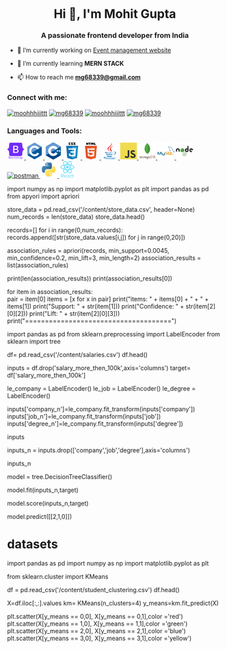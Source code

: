 <h1 align="center">Hi 👋, I'm Mohit Gupta</h1>
<h3 align="center">A passionate frontend developer from India</h3>

- 🔭 I’m currently working on [Event management website](https://github.com/mg68339/Event-Management-System)

- 🌱 I’m currently learning **MERN STACK**

- 📫 How to reach me **mg68339@gmail.com**

<h3 align="left">Connect with me:</h3>
<p align="left">
<a href="https://twitter.com/moohhhiiittt" target="blank"><img align="center" src="https://raw.githubusercontent.com/rahuldkjain/github-profile-readme-generator/master/src/images/icons/Social/twitter.svg" alt="moohhhiiittt" height="30" width="40" /></a>
<a href="https://fb.com/mg68339" target="blank"><img align="center" src="https://raw.githubusercontent.com/rahuldkjain/github-profile-readme-generator/master/src/images/icons/Social/facebook.svg" alt="mg68339" height="30" width="40" /></a>
<a href="https://instagram.com/moohhhiiittt" target="blank"><img align="center" src="https://raw.githubusercontent.com/rahuldkjain/github-profile-readme-generator/master/src/images/icons/Social/instagram.svg" alt="moohhhiiittt" height="30" width="40" /></a>
<a href="https://discord.gg/mg68339" target="blank"><img align="center" src="https://raw.githubusercontent.com/rahuldkjain/github-profile-readme-generator/master/src/images/icons/Social/discord.svg" alt="mg68339" height="30" width="40" /></a>
</p>

<h3 align="left">Languages and Tools:</h3>
<p align="left"> <a href="https://getbootstrap.com" target="_blank" rel="noreferrer"> <img src="https://raw.githubusercontent.com/devicons/devicon/master/icons/bootstrap/bootstrap-plain-wordmark.svg" alt="bootstrap" width="40" height="40"/> </a> <a href="https://www.cprogramming.com/" target="_blank" rel="noreferrer"> <img src="https://raw.githubusercontent.com/devicons/devicon/master/icons/c/c-original.svg" alt="c" width="40" height="40"/> </a> <a href="https://www.w3schools.com/cpp/" target="_blank" rel="noreferrer"> <img src="https://raw.githubusercontent.com/devicons/devicon/master/icons/cplusplus/cplusplus-original.svg" alt="cplusplus" width="40" height="40"/> </a> <a href="https://www.w3schools.com/css/" target="_blank" rel="noreferrer"> <img src="https://raw.githubusercontent.com/devicons/devicon/master/icons/css3/css3-original-wordmark.svg" alt="css3" width="40" height="40"/> </a> <a href="https://www.w3.org/html/" target="_blank" rel="noreferrer"> <img src="https://raw.githubusercontent.com/devicons/devicon/master/icons/html5/html5-original-wordmark.svg" alt="html5" width="40" height="40"/> </a> <a href="https://www.java.com" target="_blank" rel="noreferrer"> <img src="https://raw.githubusercontent.com/devicons/devicon/master/icons/java/java-original.svg" alt="java" width="40" height="40"/> </a> <a href="https://developer.mozilla.org/en-US/docs/Web/JavaScript" target="_blank" rel="noreferrer"> <img src="https://raw.githubusercontent.com/devicons/devicon/master/icons/javascript/javascript-original.svg" alt="javascript" width="40" height="40"/> </a> <a href="https://www.mongodb.com/" target="_blank" rel="noreferrer"> <img src="https://raw.githubusercontent.com/devicons/devicon/master/icons/mongodb/mongodb-original-wordmark.svg" alt="mongodb" width="40" height="40"/> </a> <a href="https://www.mysql.com/" target="_blank" rel="noreferrer"> <img src="https://raw.githubusercontent.com/devicons/devicon/master/icons/mysql/mysql-original-wordmark.svg" alt="mysql" width="40" height="40"/> </a> <a href="https://nodejs.org" target="_blank" rel="noreferrer"> <img src="https://raw.githubusercontent.com/devicons/devicon/master/icons/nodejs/nodejs-original-wordmark.svg" alt="nodejs" width="40" height="40"/> </a> <a href="https://postman.com" target="_blank" rel="noreferrer"> <img src="https://www.vectorlogo.zone/logos/getpostman/getpostman-icon.svg" alt="postman" width="40" height="40"/> </a> <a href="https://www.python.org" target="_blank" rel="noreferrer"> <img src="https://raw.githubusercontent.com/devicons/devicon/master/icons/python/python-original.svg" alt="python" width="40" height="40"/> </a> <a href="https://reactjs.org/" target="_blank" rel="noreferrer"> <img src="https://raw.githubusercontent.com/devicons/devicon/master/icons/react/react-original-wordmark.svg" alt="react" width="40" height="40"/> </a> </p>



import numpy as np
import matplotlib.pyplot as plt
import pandas as pd
from apyori import apriori

store_data = pd.read_csv('/content/store_data.csv', header=None) 
num_records = len(store_data)
store_data.head()  

records=[]
for i in range(0,num_records):
  records.append([str(store_data.values[i,j]) for j in range(0,20)])

association_rules = apriori(records, min_support=0.0045, min_confidence=0.2, min_lift=3, min_length=2)
association_results = list(association_rules)

print(len(association_results))
print(association_results[0])  


for item in association_results:                                        
    pair = item[0] 
    items = [x for x in pair]
    print("items: " + items[0] + " + " + items[1])
    print("Support: " + str(item[1]))
    print("Confidence: " + str(item[2][0][2]))
    print("Lift: " + str(item[2][0][3]))
    print("=====================================")

import pandas as pd
from sklearn.preprocessing import LabelEncoder
from sklearn import tree

df= pd.read_csv('/content/salaries.csv')
df.head()


inputs = df.drop('salary_more_then_100k',axis='columns')
target= df['salary_more_then_100k']

le_company = LabelEncoder()
le_job = LabelEncoder()
le_degree = LabelEncoder()

inputs['company_n']=le_company.fit_transform(inputs['company'])
inputs['job_n']=le_company.fit_transform(inputs['job'])
inputs['degree_n']=le_company.fit_transform(inputs['degree'])

inputs


inputs_n = inputs.drop(['company','job','degree'],axis='columns')

inputs_n

model = tree.DecisionTreeClassifier()

model.fit(inputs_n,target)

model.score(inputs_n,target)

model.predict([[2,1,0]])

# datasets

import pandas as pd
import numpy as np
import matplotlib.pyplot as plt

from sklearn.cluster import KMeans

df = pd.read_csv('/content/student_clustering.csv')
df.head()

X=df.iloc[:,:].values
km= KMeans(n_clusters=4)
y_means=km.fit_predict(X)

plt.scatter(X[y_means == 0,0], X[y_means == 0,1],color ='red')
plt.scatter(X[y_means == 1,0], X[y_means == 1,1],color ='green')
plt.scatter(X[y_means == 2,0], X[y_means == 2,1],color ='blue')
plt.scatter(X[y_means == 3,0], X[y_means == 3,1],color ='yellow')
